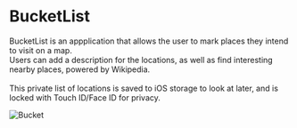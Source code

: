 # BucketList

BucketList is an appplication that allows the user to mark places they intend to visit on a map. <br />Users can add a description for the locations, as well as find interesting nearby places, powered by Wikipedia.
<br /><br />This private list of locations is saved to iOS storage to look at later, and is locked with Touch ID/Face ID for privacy. 

![Bucket](https://github.com/ArmerDev/Cupcake-Corner/assets/116413320/9ea2b388-efff-4f16-8fb4-d3eb02fcfb3b)
